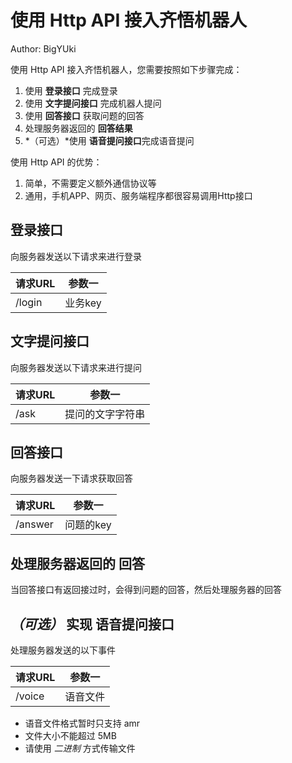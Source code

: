 # 使用 Http API 接入齐悟机器人
Author: BigYUki

使用 Http API 接入齐悟机器人，您需要按照如下步骤完成：  

1. 使用 **登录接口** 完成登录
2. 使用 **文字提问接口** 完成机器人提问
3. 使用 **回答接口** 获取问题的回答
4. 处理服务器返回的 **回答结果**
5. *（可选）*使用 **语音提问接口**完成语音提问

使用 Http API 的优势：

1. 简单，不需要定义额外通信协议等
2. 通用，手机APP、网页、服务端程序都很容易调用Http接口

## 登录接口
向服务器发送以下请求来进行登录

| 请求URL | 参数一  |
|---------|---------|
| /login  | 业务key |

## 文字提问接口
向服务器发送以下请求来进行提问

| 请求URL | 参数一           |
|---------|------------------|
| /ask    | 提问的文字字符串 |

## 回答接口
向服务器发送一下请求获取回答

| 请求URL | 参数一    |
|---------|-----------|
| /answer | 问题的key |


## 处理服务器返回的 回答
当回答接口有返回接过时，会得到问题的回答，然后处理服务器的回答

## *（可选）* 实现 语音提问接口
处理服务器发送的以下事件

| 请求URL | 参数一   |
|---------|----------|
| /voice  | 语音文件 |

+ 语音文件格式暂时只支持 amr
+ 文件大小不能超过 5MB
+ 请使用 *二进制* 方式传输文件
